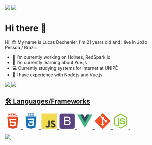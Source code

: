 <a href = "mailto:lucas.dechenieroliveira@gmail.com"><img src="https://img.shields.io/badge/-Gmail-%23333?style=for-the-badge&logo=gmail&logoColor=white" target="_blank"></a>
<a href="https://www.linkedin.com/in/lucas-dechenier-14821a175" target="_blank"><img src="https://img.shields.io/badge/-LinkedIn-%230077B5?style=for-the-badge&logo=linkedin&logoColor=white" target="_blank"></a> 
# Hi there 👋

Hi! :blush: My name is Lucas Dechenier, I'm 21 years old and I live in João Pessoa / Brazil.

- 🔭 I’m currently working on Holmes, RedSpark.io
- 🌱 I’m currently learning about Vue.js
- 💻 Currently studying systems for internet at UNIPÊ
- 💬 I have experience with Node.js and Vue.js.

<div>
  <a href="https://github.com/lucasDechenier">
  <img height="180em" src="https://github-readme-stats.vercel.app/api?username=lucasDechenier&show_icons=true&theme=tokyonight&include_all_commits=true&count_private=true"/>
  <img height="180em" src="https://github-readme-stats.vercel.app/api/top-langs/?username=lucasDechenier&layout=compact&langs_count=7&theme=tokyonight"/>
</div>
  
## 🛠 Languages/Frameworks 

<p align="left">
    <img src="https://raw.githubusercontent.com/devicons/devicon/master/icons/html5/html5-plain-wordmark.svg" alt="html5" width="50" height="50" />&nbsp;
    <img src="https://raw.githubusercontent.com/devicons/devicon/master/icons/css3/css3-plain-wordmark.svg" alt="css3" width="50" height="50" />&nbsp;
    <img src="https://raw.githubusercontent.com/devicons/devicon/master/icons/javascript/javascript-original.svg" alt="javascript" width="50" height="50" />&nbsp;
    <img src="https://raw.githubusercontent.com/devicons/devicon/master/icons/bootstrap/bootstrap-plain.svg" alt="bootstrap" width="50" height="50" />&nbsp;
    <img src="https://raw.githubusercontent.com/devicons/devicon/master/icons/vuejs/vuejs-original.svg" alt="vue" width="50" height="50" />&nbsp;
    <img src="https://raw.githubusercontent.com/devicons/devicon/master/icons/git/git-plain.svg" alt="git" width="50" height="50" />&nbsp;
    <img src="https://raw.githubusercontent.com/devicons/devicon/master/icons/nodejs/nodejs-original.svg" alt="nodejs" width="50" height="50" />&nbsp;
</p>
<div>
  <img src="https://github.com/lucasDechenier/lucasDechenier/blob/output/github-contribution-grid-snake.svg"/>&nbsp;
</div>
